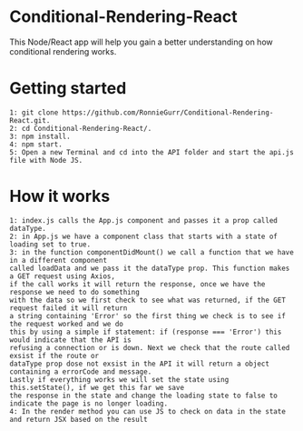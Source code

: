 # Conditional-Rendering-React

This Node/React app will help you gain a better understanding on how conditional rendering works.

# Getting started
    
    1: git clone https://github.com/RonnieGurr/Conditional-Rendering-React.git.
    2: cd Conditional-Rendering-React/.
    3: npm install.
    4: npm start.
    5: Open a new Terminal and cd into the API folder and start the api.js file with Node JS.

# How it works

    1: index.js calls the App.js component and passes it a prop called dataType.
    2: in App.js we have a component class that starts with a state of loading set to true.
    3: in the function componentDidMount() we call a function that we have in a different component
    called loadData and we pass it the dataType prop. This function makes a GET request using Axios,
    if the call works it will return the response, once we have the response we need to do something 
    with the data so we first check to see what was returned, if the GET request failed it will return
    a string containing 'Error' so the first thing we check is to see if the request worked and we do 
    this by using a simple if statement: if (response === 'Error') this would indicate that the API is
    refusing a connection or is down. Next we check that the route called exsist if the route or 
    dataType prop dose not exsist in the API it will return a object containing a errorCode and message.
    Lastly if everything works we will set the state using this.setState(), if we get this far we save 
    the response in the state and change the loading state to false to indicate the page is no longer loading.
    4: In the render method you can use JS to check on data in the state and return JSX based on the result
